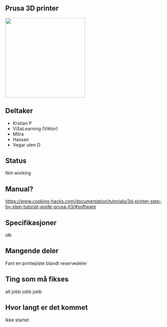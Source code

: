 ## Prusa 3D printer
<img src="https://i.imgur.com/nememGS.jpg" width="250">


## Deltaker
- Krstian P
- ViSaLearning (Viktor)
- Mitra
- Hassan
- Vegar uten D


## Status
Not working
## Manual?
https://www.cooking-hacks.com/documentation/tutorials/3d-printer-step-by-step-tutorial-guide-prusa-it3/#software
## Specifikasjoner
idk
## Mangende deler
Fant en printeplate blandt reservedeler

## Ting som må fikses
alt jobb jobb jobb

## Hvor langt er det kommet
Ikke startet
